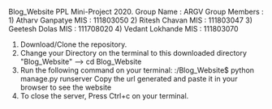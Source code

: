 Blog_Website
PPL Mini-Project 2020.
Group Name : ARGV
Group Members : 
    1) Atharv Ganpatye   MIS : 111803050
    2) Ritesh Chavan   MIS : 111803047
    3) Geetesh Dolas   MIS : 111708020
    4) Vedant Lokhande   MIS : 111803070
    
1) Download/Clone the repository.
2) Change your Directory on the terminal to this downloaded
   directory "Blog_Website" --> cd Blog_Website
3) Run the following command on your terminal:
        :/Blog_Website$ python manage.py runserver
   Copy the url generated and paste it in your browser to see the website
4) To close the server, Press Ctrl+c on your terminal.
